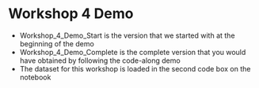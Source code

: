 # Workshop 4 Demo
- Workshop_4_Demo_Start is the version that we started with at the beginning of the demo
- Workshop_4_Demo_Complete is the complete version that you would have obtained by following the code-along demo
- The dataset for this workshop is loaded in the second code box on the notebook
